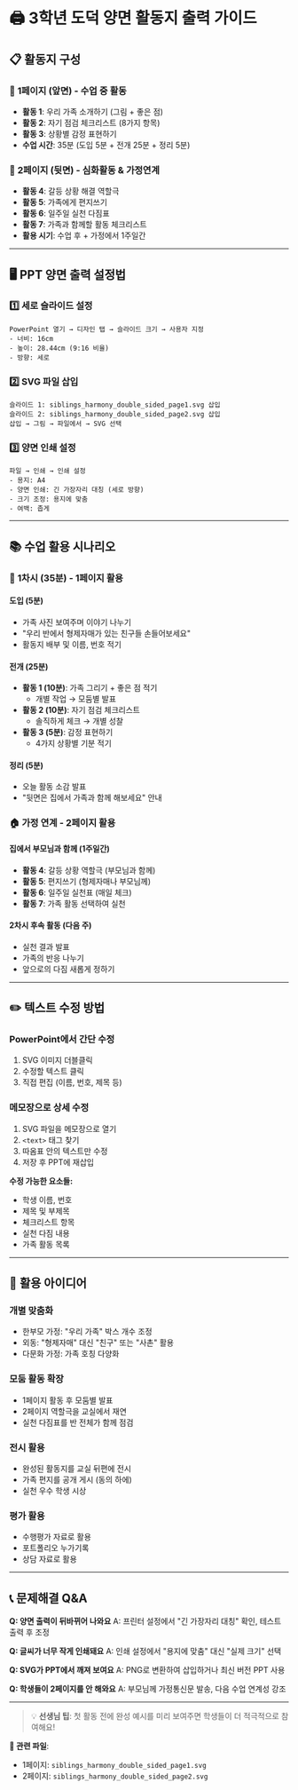# 🖨️ 3학년 도덕 양면 활동지 출력 가이드

## 📋 활동지 구성

### 📄 **1페이지 (앞면) - 수업 중 활동**
- **활동 1**: 우리 가족 소개하기 (그림 + 좋은 점)
- **활동 2**: 자기 점검 체크리스트 (8가지 항목)
- **활동 3**: 상황별 감정 표현하기
- **수업 시간**: 35분 (도입 5분 + 전개 25분 + 정리 5분)

### 📄 **2페이지 (뒷면) - 심화활동 & 가정연계**
- **활동 4**: 갈등 상황 해결 역할극
- **활동 5**: 가족에게 편지쓰기
- **활동 6**: 일주일 실천 다짐표
- **활동 7**: 가족과 함께할 활동 체크리스트
- **활용 시기**: 수업 후 + 가정에서 1주일간

---

## 🖥️ PPT 양면 출력 설정법

### 1️⃣ **세로 슬라이드 설정**
```
PowerPoint 열기 → 디자인 탭 → 슬라이드 크기 → 사용자 지정
- 너비: 16cm
- 높이: 28.44cm (9:16 비율)
- 방향: 세로
```

### 2️⃣ **SVG 파일 삽입**
```
슬라이드 1: siblings_harmony_double_sided_page1.svg 삽입
슬라이드 2: siblings_harmony_double_sided_page2.svg 삽입
삽입 → 그림 → 파일에서 → SVG 선택
```

### 3️⃣ **양면 인쇄 설정**
```
파일 → 인쇄 → 인쇄 설정
- 용지: A4
- 양면 인쇄: 긴 가장자리 대칭 (세로 방향)
- 크기 조정: 용지에 맞춤
- 여백: 좁게
```

---

## 📚 수업 활용 시나리오

### 🎯 **1차시 (35분) - 1페이지 활용**

#### 도입 (5분)
- 가족 사진 보여주며 이야기 나누기
- "우리 반에서 형제자매가 있는 친구들 손들어보세요"
- 활동지 배부 및 이름, 번호 적기

#### 전개 (25분)
- **활동 1 (10분)**: 가족 그리기 + 좋은 점 적기
  - 개별 작업 → 모둠별 발표
- **활동 2 (10분)**: 자기 점검 체크리스트
  - 솔직하게 체크 → 개별 성찰
- **활동 3 (5분)**: 감정 표현하기
  - 4가지 상황별 기분 적기

#### 정리 (5분)
- 오늘 활동 소감 발표
- "뒷면은 집에서 가족과 함께 해보세요" 안내

### 🏠 **가정 연계 - 2페이지 활용**

#### 집에서 부모님과 함께 (1주일간)
- **활동 4**: 갈등 상황 역할극 (부모님과 함께)
- **활동 5**: 편지쓰기 (형제자매나 부모님께)
- **활동 6**: 일주일 실천표 (매일 체크)
- **활동 7**: 가족 활동 선택하여 실천

#### 2차시 후속 활동 (다음 주)
- 실천 결과 발표
- 가족의 반응 나누기
- 앞으로의 다짐 새롭게 정하기

---

## ✏️ 텍스트 수정 방법

### **PowerPoint에서 간단 수정**
1. SVG 이미지 더블클릭
2. 수정할 텍스트 클릭
3. 직접 편집 (이름, 번호, 제목 등)

### **메모장으로 상세 수정**
1. SVG 파일을 메모장으로 열기
2. `<text>` 태그 찾기
3. 따옴표 안의 텍스트만 수정
4. 저장 후 PPT에 재삽입

**수정 가능한 요소들:**
- 학생 이름, 번호
- 제목 및 부제목
- 체크리스트 항목
- 실천 다짐 내용
- 가족 활동 목록

---

## 🎨 활용 아이디어

### **개별 맞춤화**
- 한부모 가정: "우리 가족" 박스 개수 조정
- 외동: "형제자매" 대신 "친구" 또는 "사촌" 활용
- 다문화 가정: 가족 호칭 다양화

### **모둠 활동 확장**
- 1페이지 활동 후 모둠별 발표
- 2페이지 역할극을 교실에서 재연
- 실천 다짐표를 반 전체가 함께 점검

### **전시 활용**
- 완성된 활동지를 교실 뒤편에 전시
- 가족 편지를 공개 게시 (동의 하에)
- 실천 우수 학생 시상

### **평가 활용**
- 수행평가 자료로 활용
- 포트폴리오 누가기록
- 상담 자료로 활용

---

## 📞 문제해결 Q&A

**Q: 양면 출력이 뒤바뀌어 나와요**
A: 프린터 설정에서 "긴 가장자리 대칭" 확인, 테스트 출력 후 조정

**Q: 글씨가 너무 작게 인쇄돼요**
A: 인쇄 설정에서 "용지에 맞춤" 대신 "실제 크기" 선택

**Q: SVG가 PPT에서 깨져 보여요**
A: PNG로 변환하여 삽입하거나 최신 버전 PPT 사용

**Q: 학생들이 2페이지를 안 해와요**
A: 부모님께 가정통신문 발송, 다음 수업 연계성 강조

---

> 💡 **선생님 팁**: 첫 활동 전에 완성 예시를 미리 보여주면 학생들이 더 적극적으로 참여해요!

**🔗 관련 파일**: 
- 1페이지: `siblings_harmony_double_sided_page1.svg`
- 2페이지: `siblings_harmony_double_sided_page2.svg`
